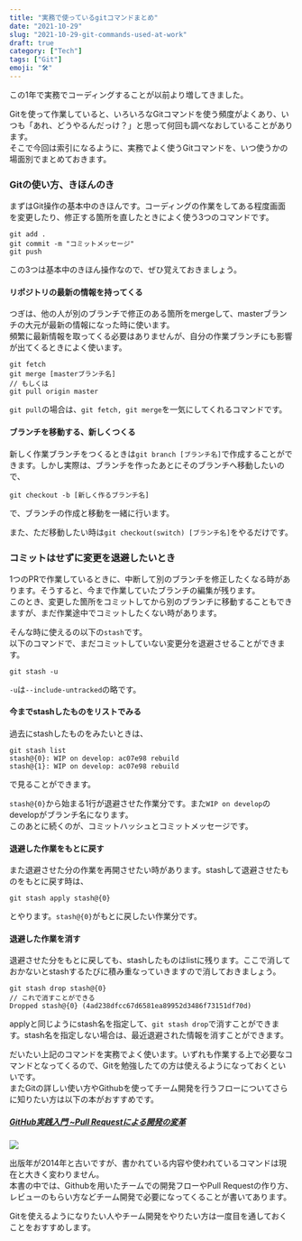 ```yaml
---
title: "実務で使っているgitコマンドまとめ"
date: "2021-10-29"
slug: "2021-10-29-git-commands-used-at-work"
draft: true
category: ["Tech"]
tags: ["Git"]
emoji: "🛠"
---
```


この1年で実務でコーディングすることが以前より増してきました。

Gitを使って作業していると、いろいろなGitコマンドを使う頻度がよくあり、いつも「あれ、どうやるんだっけ？」と思って何回も調べなおしていることがあります。  
そこで今回は索引になるように、実務でよく使うGitコマンドを、いつ使うかの場面別でまとめておきます。


### Gitの使い方、きほんのき

まずはGit操作の基本中のきほんです。コーディングの作業をしてある程度画面を変更したり、修正する箇所を直したときによく使う3つのコマンドです。

```
git add .
git commit -m "コミットメッセージ"
git push
```
この3つは基本中のきほん操作なので、ぜひ覚えておきましょう。

#### リポジトリの最新の情報を持ってくる

つぎは、他の人が別のブランチで修正のある箇所をmergeして、masterブランチの大元が最新の情報になった時に使います。  
頻繁に最新情報を取ってくる必要はありませんが、自分の作業ブランチにも影響が出てくるときによく使います。

```
git fetch
git merge [masterブランチ名]
// もしくは
git pull origin master
```

`git pull`の場合は、`git fetch, git merge`を一気にしてくれるコマンドです。

#### ブランチを移動する、新しくつくる

新しく作業ブランチをつくるときは`git branch [ブランチ名]`で作成することができます。しかし実際は、ブランチを作ったあとにそのブランチへ移動したいので、
```
git checkout -b [新しく作るブランチ名]
```
で、ブランチの作成と移動を一緒に行います。

また、ただ移動したい時は`git checkout(switch) [ブランチ名]`をやるだけです。

### コミットはせずに変更を退避したいとき

1つのPRで作業しているときに、中断して別のブランチを修正したくなる時があります。そうすると、今まで作業していたブランチの編集が残ります。  
このとき、変更した箇所をコミットしてから別のブランチに移動することもできますが、まだ作業途中でコミットしたくない時があります。  

そんな時に使えるの以下の`stash`です。  
以下のコマンドで、まだコミットしていない変更分を退避させることができます。
```
git stash -u
```
`-u`は`--include-untracked`の略です。

#### 今までstashしたものをリストでみる

過去にstashしたものをみたいときは、
```
git stash list
stash@{0}: WIP on develop: ac07e98 rebuild
stash@{1}: WIP on develop: ac07e98 rebuild
```
で見ることができます。

`stash@{0}`から始まる1行が退避させた作業分です。また`WIP on develop`のdevelopがブランチ名になります。  
このあとに続くのが、コミットハッシュとコミットメッセージです。

#### 退避した作業をもとに戻す

また退避させた分の作業を再開させたい時があります。stashして退避させたものをもとに戻す時は、
```
git stash apply stash@{0}
```
とやります。`stash@{0}`がもとに戻したい作業分です。

#### 退避した作業を消す

退避させた分をもとに戻しても、stashしたものはlistに残ります。ここで消しておかないとstashするたびに積み重なっていきますので消しておきましょう。
```
git stash drop stash@{0}
// これで消すことができる
Dropped stash@{0} (4ad238dfcc67d6581ea89952d3486f73151df70d)
```
applyと同じようにstash名を指定して、`git stash drop`で消すことができます。stash名を指定しない場合は、最近退避された情報を消すことができます。


だいたい上記のコマンドを実務でよく使います。いずれも作業する上で必要なコマンドとなってくるので、Gitを勉強したての方は使えるようになっておくといいです。  
またGitの詳しい使い方やGithubを使ってチーム開発を行うフローについてさらに知りたい方は以下の本がおすすめです。  

##### [GitHub実践入門 ~Pull Requestによる開発の変革](https://amzn.to/3Gvg9a5)
<a href="https://www.amazon.co.jp/GitHub%E5%AE%9F%E8%B7%B5%E5%85%A5%E9%96%80-Pull-Request%E3%81%AB%E3%82%88%E3%82%8B%E9%96%8B%E7%99%BA%E3%81%AE%E5%A4%89%E9%9D%A9-PRESS-plus/dp/477416366X?__mk_ja_JP=%E3%82%AB%E3%82%BF%E3%82%AB%E3%83%8A&crid=3IBGCFHOY32DJ&dchild=1&keywords=github%E5%AE%9F%E8%B7%B5%E5%85%A5%E9%96%80&qid=1635486884&sprefix=Github%2Caps%2C273&sr=8-1&linkCode=li3&tag=akurah510-22&linkId=6b504e590b08496fe34a3b42403d9d7d&language=ja_JP&ref_=as_li_ss_il" target="_blank"><img src="//ws-fe.amazon-adsystem.com/widgets/q?_encoding=UTF8&ASIN=477416366X&Format=_SL250_&ID=AsinImage&MarketPlace=JP&ServiceVersion=20070822&WS=1&tag=akurah510-22&language=ja_JP" /></a><img src="https://ir-jp.amazon-adsystem.com/e/ir?t=akurah510-22&language=ja_JP&l=li3&o=9&a=477416366X" width="1" height="1" alt="" style="border:none !important; margin:0px !important;" />

出版年が2014年と古いですが、書かれている内容や使われているコマンドは現在と大きく変わりません。  
本書の中では、Githubを用いたチームでの開発フローやPull Requestの作り方、レビューのもらい方などチーム開発で必要になってくることが書いてあります。

Gitを使えるようになりたい人やチーム開発をやりたい方は一度目を通しておくことをおすすめします。